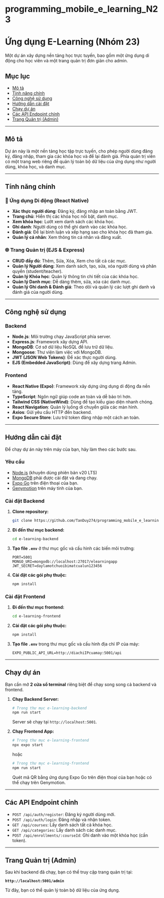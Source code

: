 # programming_mobile_e_learning_N23

# Ứng dụng E-Learning (Nhóm 23)

Một dự án xây dựng nền tảng học trực tuyến, bao gồm một ứng dụng di động cho học viên và một trang quản trị đơn giản cho admin.

## Mục lục

- [Mô tả](#mô-tả)
- [Tính năng chính](#tính-năng-chính)
- [Công nghệ sử dụng](#công-nghệ-sử-dụng)
- [Hướng dẫn cài đặt](#hướng-dẫn-cài-đặt)
- [Chạy dự án](#chạy-dự-án)
- [Các API Endpoint chính](#các-api-endpoint-chính)
- [Trang Quản trị (Admin)](#trang-quản-trị-admin)

---

## Mô tả

Dự án này là một nền tảng học tập trực tuyến, cho phép người dùng đăng ký, đăng nhập, tham gia các khóa học và để lại đánh giá. Phía quản trị viên có một trang web riêng để quản lý toàn bộ dữ liệu của ứng dụng như người dùng, khóa học, và danh mục.

---

## Tính năng chính

### 📱 Ứng dụng Di động (React Native)

- **Xác thực người dùng**: Đăng ký, đăng nhập an toàn bằng JWT.
- **Trang chủ**: Hiển thị các khóa học nổi bật, danh mục.
- **Xem khóa học**: Lướt xem danh sách các khóa học.
- **Ghi danh**: Người dùng có thể ghi danh vào các khóa học.
- **Đánh giá**: Để lại bình luận và xếp hạng sao cho khóa học đã tham gia.
- **Quản lý cá nhân**: Xem thông tin cá nhân và đăng xuất.

### 🌐 Trang Quản trị (EJS & Express)

- **CRUD đầy đủ**: Thêm, Sửa, Xóa, Xem cho tất cả các mục.
- **Quản lý Người dùng**: Xem danh sách, tạo, sửa, xóa người dùng và phân quyền (student/teacher).
- **Quản lý Khóa học**: Quản lý thông tin chi tiết của các khóa học.
- **Quản lý Danh mục**: Dễ dàng thêm, sửa, xóa các danh mục.
- **Quản lý Ghi danh & Đánh giá**: Theo dõi và quản lý các lượt ghi danh và đánh giá của người dùng.

---

## Công nghệ sử dụng

### Backend

- **Node.js**: Môi trường chạy JavaScript phía server.
- **Express.js**: Framework xây dựng API.
- **MongoDB**: Cơ sở dữ liệu NoSQL để lưu trữ dữ liệu.
- **Mongoose**: Thư viện làm việc với MongoDB.
- **JWT (JSON Web Tokens)**: Để xác thực người dùng.
- **EJS (Embedded JavaScript)**: Dùng để xây dựng trang Admin.

### Frontend

- **React Native (Expo)**: Framework xây dựng ứng dụng di động đa nền tảng.
- **TypeScript**: Ngôn ngữ giúp code an toàn và dễ bảo trì hơn.
- **Tailwind CSS (NativeWind)**: Dùng để tạo kiểu giao diện nhanh chóng.
- **React Navigation**: Quản lý luồng di chuyển giữa các màn hình.
- **Axios**: Gửi yêu cầu HTTP đến backend.
- **Expo Secure Store**: Lưu trữ token đăng nhập một cách an toàn.

---

## Hướng dẫn cài đặt

Để chạy dự án này trên máy của bạn, hãy làm theo các bước sau.

### Yêu cầu

- [Node.js](https://nodejs.org/) (khuyên dùng phiên bản v20 LTS)
- [MongoDB](https://www.mongodb.com/try/download/community) phải được cài đặt và đang chạy.
- [Expo Go](https://expo.dev/go) trên điện thoại của bạn.
- [Genymotion](https://www.genymotion.com) trên máy tính của bạn.

### Cài đặt Backend

1.  **Clone repository:**
    ```bash
    git clone https://github.com/TanDuy274/programming_mobile_e_learning_N23.git
    ```
2.  **Đi đến thư mục backend:**
    ```bash
    cd e-learning-backend
    ```
3.  **Tạo file `.env`** ở thư mục gốc và cấu hình các biến môi trường:
    ```env
    PORT=5001
    MONGO_URI=mongodb://localhost:27017/elearningapp
    JWT_SECRET=daylamotchuoibimatcualun123456
    ```
4.  **Cài đặt các gói phụ thuộc:**
    ```bash
    npm install
    ```

### Cài đặt Frontend

1.  **Đi đến thư mục frontend:**
    ```bash
    cd e-learning-frontend
    ```
2.  **Cài đặt các gói phụ thuộc:**
    ```bash
    npm install
    ```
3.  **Tạo file `.env`** trong thư mục gốc và cấu hình địa chỉ IP của máy:
    ```env
    EXPO_PUBLIC_API_URL=http://diachiIPcuamay:5001/api
    ```

---

## Chạy dự án

Bạn cần mở **2 cửa sổ terminal** riêng biệt để chạy song song cả backend và frontend.

1.  **Chạy Backend Server:**

    ```bash
    # Trong thư mục e-learning-backend
    npm run start
    ```

    Server sẽ chạy tại `http://localhost:5001`.

2.  **Chạy Frontend App:**

    ```bash
    # Trong thư mục e-learning-frontend
    npx expo start
    ```

    hoặc

    ```bash
    # Trong thư mục e-learning-frontend
    npm run start
    ```

    Quét mã QR bằng ứng dụng Expo Go trên điện thoại của bạn hoặc có thể chạy trên Genymotion.

---

## Các API Endpoint chính

- `POST /api/auth/register`: Đăng ký người dùng mới.
- `POST /api/auth/login`: Đăng nhập và nhận token.
- `GET /api/courses`: Lấy danh sách tất cả khóa học.
- `GET /api/categories`: Lấy danh sách các danh mục.
- `POST /api/enrollments/:courseId`: Ghi danh vào một khóa học (cần token).

---

## Trang Quản trị (Admin)

Sau khi backend đã chạy, bạn có thể truy cập trang quản trị tại:

**`http://localhost:5001/admin`**

Từ đây, bạn có thể quản lý toàn bộ dữ liệu của ứng dụng.
